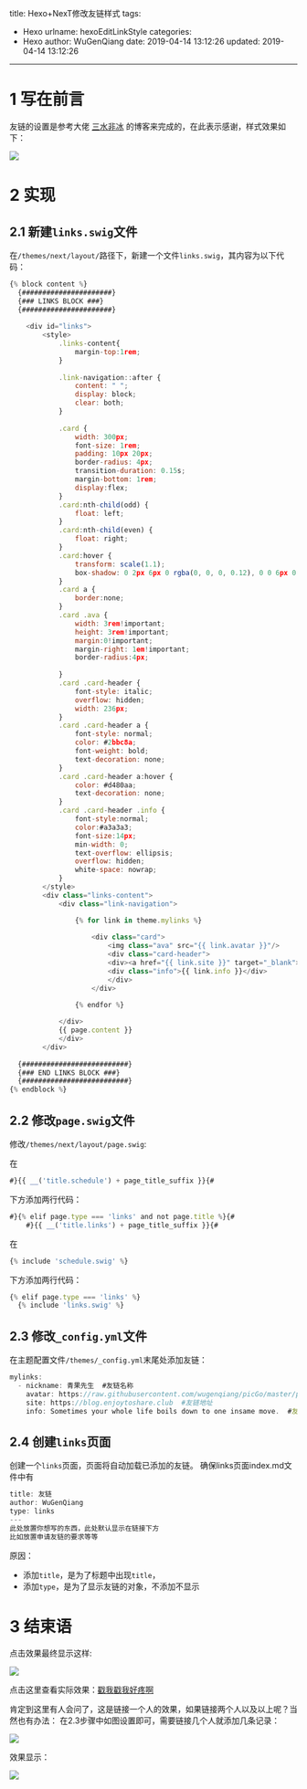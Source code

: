 title: Hexo+NexT修改友链样式
tags:
  - Hexo
urlname: hexoEditLinkStyle
categories:
  - Hexo
author: WuGenQiang
date: 2019-04-14 13:12:26
updated: 2019-04-14 13:12:26
---

# 1 写在前言
友链的设置是参考大佬 [三水非冰](https://www.sanshuifeibing.cn/) 的博客来完成的，在此表示感谢，样式效果如下：

<!--more-->

![](https://raw.githubusercontent.com/wugenqiang/PictureBed/master/pictures/20190414131508.png)

# 2 实现
## 2.1 新建`links.swig`文件

在`/themes/next/layout/`路径下，新建一个文件`links.swig`，其内容为以下代码：
```js
{% block content %}
  {######################}
  {### LINKS BLOCK ###}
  {######################}
  
    <div id="links">
        <style>
            .links-content{
                margin-top:1rem;
            }
            
            .link-navigation::after {
                content: " ";
                display: block;
                clear: both;
            }
            
            .card {
                width: 300px;
                font-size: 1rem;
                padding: 10px 20px;
                border-radius: 4px;
                transition-duration: 0.15s;
                margin-bottom: 1rem;
                display:flex;
            }
            .card:nth-child(odd) {
                float: left;
            }
            .card:nth-child(even) {
                float: right;
            }
            .card:hover {
                transform: scale(1.1);
                box-shadow: 0 2px 6px 0 rgba(0, 0, 0, 0.12), 0 0 6px 0 rgba(0, 0, 0, 0.04);
            }
            .card a {
                border:none; 
            }
            .card .ava {
                width: 3rem!important;
                height: 3rem!important;
                margin:0!important;
                margin-right: 1em!important;
                border-radius:4px;
                
            }
            .card .card-header {
                font-style: italic;
                overflow: hidden;
                width: 236px;
            }
            .card .card-header a {
                font-style: normal;
                color: #2bbc8a;
                font-weight: bold;
                text-decoration: none;
            }
            .card .card-header a:hover {
                color: #d480aa;
                text-decoration: none;
            }
            .card .card-header .info {
                font-style:normal;
                color:#a3a3a3;
                font-size:14px;
                min-width: 0;
                text-overflow: ellipsis;
                overflow: hidden;
                white-space: nowrap;
            }
        </style>
        <div class="links-content">
            <div class="link-navigation">

                {% for link in theme.mylinks %}
                
                    <div class="card">
                        <img class="ava" src="{{ link.avatar }}"/>
                        <div class="card-header">
                        <div><a href="{{ link.site }}" target="_blank">@ {{ link.nickname }}</a></div>
                        <div class="info">{{ link.info }}</div>
                        </div>
                    </div>
                
                {% endfor %}

            </div>
            {{ page.content }}
            </div>
        </div>
  
  {##########################}
  {### END LINKS BLOCK ###}
  {##########################}
{% endblock %}
```
## 2.2 修改`page.swig`文件
修改`/themes/next/layout/page.swig`:

在
```js
#}{{ __('title.schedule') + page_title_suffix }}{#
```
下方添加两行代码：
```js
#}{% elif page.type === 'links' and not page.title %}{#
    #}{{ __('title.links') + page_title_suffix }}{#
```
在
```js
{% include 'schedule.swig' %}
```
下方添加两行代码：
```js
{% elif page.type === 'links' %}
  {% include 'links.swig' %}
```
## 2.3 修改`_config.yml`文件
在主题配置文件`/themes/_config.yml`末尾处添加友链：
```js
mylinks:
  - nickname: 青果先生  #友链名称
    avatar: https://raw.githubusercontent.com/wugenqiang/picGo/master/pictures/003.jpg  #友链头像
    site: https://blog.enjoytoshare.club  #友链地址
    info: Sometimes your whole life boils down to one insame move.  #友链说明
```
## 2.4 创建`links`页面
创建一个`links`页面，页面将自动加载已添加的友链。
确保links页面index.md文件中有
```js
title: 友链
author: WuGenQiang
type: links
---
此处放置你想写的东西，此处默认显示在链接下方
比如放置申请友链的要求等等
```
原因：
* 添加`title`，是为了标题中出现`title`，
* 添加`type`，是为了显示友链的对象，不添加不显示

# 3 结束语
点击效果最终显示这样:

![](https://raw.githubusercontent.com/wugenqiang/PictureBed/master/pictures/20190414133048.png)

点击这里查看实际效果：[戳我戳我好疼啊](https://blog.enjoytoshare.club/links/)

肯定到这里有人会问了，这是链接一个人的效果，如果链接两个人以及以上呢？当然也有办法：
在2.3步骤中如图设置即可，需要链接几个人就添加几条记录：

![](https://raw.githubusercontent.com/wugenqiang/PictureBed/master/pictures/20190414135327.png)

效果显示：

![](https://raw.githubusercontent.com/wugenqiang/PictureBed/master/pictures/20190414135751.png)
